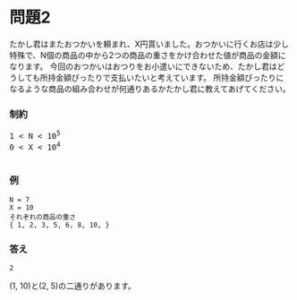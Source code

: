 # 問題2 
たかし君はまたおつかいを頼まれ、X円貰いました。おつかいに行くお店は少し特殊で、N個の商品の中から2つの商品の重さをかけ合わせた値が商品の金額になります。
今回のおつかいはおつりをお小遣いにできないため、たかし君はどうしても所持金額ぴったりで支払いたいと考えています。
所持金額ぴったりになるような商品の組み合わせが何通りあるかたかし君に教えてあげてください。
### 制約
<pre>
1 < N < 10<sup>5</sup>  
0 < X < 10<sup>4</sup>  

</pre>

### 例
```
N = 7
X = 10
それぞれの商品の重さ
{ 1, 2, 3, 5, 6, 8, 10, }
```

### 答え
```
2
```
(1, 10)と(2, 5)の二通りがあります。
